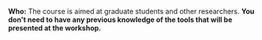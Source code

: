 **Who:** The course is aimed at graduate students and other researchers.
**You don't need to have any previous knowledge of the tools that will be presented at the workshop.**

